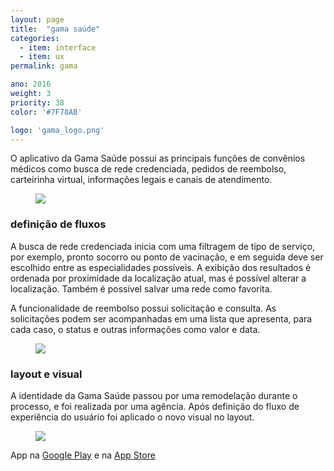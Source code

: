 ```yaml
---
layout: page
title:  "gama saúde"
categories:
  - item: interface
  - item: ux
permalink: gama

ano: 2016
weight: 3
priority: 38
color: '#7F78AB'

logo: 'gama_logo.png'
---
```


O aplicativo da Gama Saúde possui as principais funções de convênios médicos como busca de rede credenciada, pedidos de reembolso, carteirinha virtual, informações legais e canais de atendimento.

<figure><img src="{{ site.baseurl }}/assets/gama/main.png"/></figure>

### definição de fluxos

A busca de rede credenciada inicia com uma filtragem de tipo de serviço, por exemplo, pronto socorro ou ponto de vacinação, e em seguida deve ser escolhido entre as especialidades possíveis. A exibição dos resultados é ordenada por proximidade da localização atual, mas é possível alterar a localização. Também é possível salvar uma rede como favorita.

A funcionalidade de reembolso possui solicitação e consulta. As solicitações podem ser acompanhadas em uma lista que apresenta, para cada caso, o status e outras informações como valor e data.

<figure><img src="{{ site.baseurl }}/assets/gama/fluxos.png"/></figure>

### layout e visual

A identidade da Gama Saúde passou por uma remodelação durante o processo, e foi realizada por uma agência. Após definição do fluxo de experiência do usuário foi aplicado o novo visual no layout.

<figure><img src="{{ site.baseurl }}/assets/gama/id.png"/></figure>

App na [Google Play](https://play.google.com/store/apps/details?id=br.com.livetouch.gamasaudequalicorp) e na [App Store](https://itunes.apple.com/br/app/gama-sa%C3%BAde/id1163772007?mt=8)
